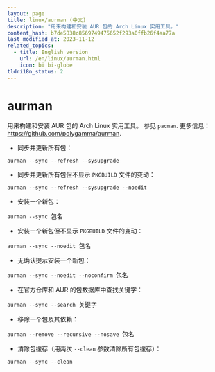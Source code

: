 ```yaml
---
layout: page
title: linux/aurman (中文)
description: "用来构建和安装 AUR 包的 Arch Linux 实用工具。"
content_hash: b7de5838c8569749475652f293a0ffb26f4aa77a
last_modified_at: 2023-11-12
related_topics:
  - title: English version
    url: /en/linux/aurman.html
    icon: bi bi-globe
tldri18n_status: 2
---
```

# aurman

用来构建和安装 AUR 包的 Arch Linux 实用工具。
参见 `pacman`.
更多信息：<https://github.com/polygamma/aurman>.

- 同步并更新所有包：

`aurman --sync --refresh --sysupgrade`

- 同步并更新所有包但不显示 `PKGBUILD` 文件的变动：

`aurman --sync --refresh --sysupgrade --noedit`

- 安装一个新包：

`aurman --sync `<span class="tldr-var badge badge-pill bg-dark-lm bg-white-dm text-white-lm text-dark-dm font-weight-bold">包名</span>

- 安装一个新包但不显示 `PKGBUILD` 文件的变动：

`aurman --sync --noedit `<span class="tldr-var badge badge-pill bg-dark-lm bg-white-dm text-white-lm text-dark-dm font-weight-bold">包名</span>

- 无确认提示安装一个新包：

`aurman --sync --noedit --noconfirm `<span class="tldr-var badge badge-pill bg-dark-lm bg-white-dm text-white-lm text-dark-dm font-weight-bold">包名</span>

- 在官方仓库和 AUR 的包数据库中查找关键字：

`aurman --sync --search `<span class="tldr-var badge badge-pill bg-dark-lm bg-white-dm text-white-lm text-dark-dm font-weight-bold">关键字</span>

- 移除一个包及其依赖：

`aurman --remove --recursive --nosave `<span class="tldr-var badge badge-pill bg-dark-lm bg-white-dm text-white-lm text-dark-dm font-weight-bold">包名</span>

- 清除包缓存（用两次 `--clean` 参数清除所有包缓存）：

`aurman --sync --clean`
